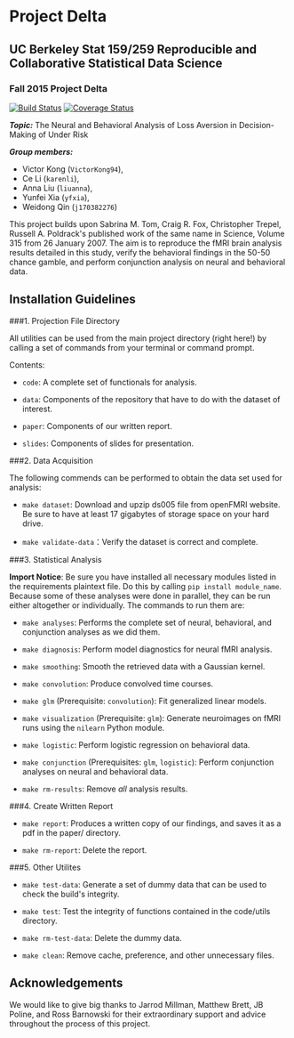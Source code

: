# Project Delta
## UC Berkeley Stat 159/259 Reproducible and Collaborative Statistical Data Science 
### Fall 2015 Project Delta

[![Build
Status](https://travis-ci.org/berkeley-stat159/project-delta.svg?branch=master)](https://travis-ci.org/berkeley-stat159/project-delta?branch=master)
[![Coverage
Status](https://coveralls.io/repos/berkeley-stat159/project-delta/badge.svg?branch=master)](https://coveralls.io/r/berkeley-stat159/project-delta?branch=master)

_**Topic:**_ The Neural and Behavioral Analysis of Loss Aversion in Decision-Making of Under Risk 

_**Group members:**_ 
- Victor Kong (`VictorKong94`), 
- Ce Li (`karenli`), 
- Anna Liu (`liuanna`), 
- Yunfei Xia (`yfxia`), 
- Weidong Qin (`j170382276`)

This project builds upon Sabrina M. Tom, Craig R. Fox, Christopher Trepel,
Russell A. Poldrack's published work of the same name in Science, Volume 315
from 26 January 2007. The aim is to reproduce the fMRI brain analysis results
detailed in this study, verify the behavioral findings in the 50-50 chance
gamble, and perform conjunction analysis on neural and behavioral data.

## Installation Guidelines

###1. Projection File Directory 

All utilities can be used from the main project directory (right here!) by
calling a set of commands from your terminal or command prompt.  

Contents:

- `code`: A complete set of functionals for analysis.

- `data`: Components of the repository that have to do with the dataset of
  interest.

- `paper`: Components of our written report.

- `slides`: Components of slides for presentation.

###2. Data Acquisition

The following commends can be performed to obtain the data set used for analysis:

- `make dataset`: Download and upzip ds005 file from openFMRI website. Be sure
  to have at least 17 gigabytes of storage space on your hard drive.

- `make validate-data`：Verify the dataset is correct and complete.
 

###3. Statistical Analysis 

**Import Notice**: Be sure you have installed all necessary modules listed in
the requirements plaintext file. Do this by calling `pip install module_name`.  
Because some of these analyses were done in parallel, they can be run either
altogether or individually. The commands to run them are:  

- `make analyses`: Performs the complete set of neural, behavioral, and conjunction analyses as we did them.

- `make diagnosis`: Perform model diagnostics for neural fMRI analysis.

- `make smoothing`: Smooth the retrieved data with a Gaussian kernel.

- `make convolution`: Produce convolved time courses.

- `make glm` (Prerequisite: `convolution`): Fit generalized linear models.

- `make visualization` (Prerequisite: `glm`): Generate neuroimages on fMRI runs
  using the `nilearn` Python module.

- `make logistic`: Perform logistic regression on behavioral data.

- `make conjunction` (Prerequisites: `glm`, `logistic`): Perform conjunction
  analyses on neural and behavioral data.

- `make rm-results`: Remove *all* analysis results.

###4. Create Written Report


- `make report`: Produces a written copy of our findings, and saves it as a pdf
  in the paper/ directory.

- `make rm-report`: Delete the report.

###5. Other Utilites

- `make test-data`: Generate a set of dummy data that can be used to check the
  build's integrity.

- `make test`: Test the integrity of functions contained in the code/utils
  directory.

- `make rm-test-data`: Delete the dummy data.

- `make clean`: Remove cache, preference, and other unnecessary files.


## Acknowledgements

We would like to give big thanks to Jarrod Millman, Matthew Brett, JB
Poline, and Ross Barnowski for their extraordinary support and advice throughout
the process of this project.
